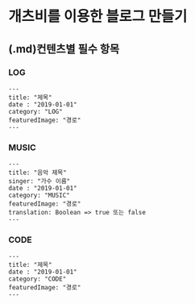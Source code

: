 # 개츠비를 이용한 블로그 만들기

## (.md)컨텐츠별 필수 항목

### LOG

```text
---
title: "제목"
date : "2019-01-01"
category: "LOG"
featuredImage: "경로"
---
```

### MUSIC

```text
---
title: "음악 제목"
singer: "가수 이름"
date : "2019-01-01"
category: "MUSIC"
featuredImage: "경로"
translation: Boolean => true 또는 false
---
```

### CODE

```text
---
title: "제목"
date : "2019-01-01"
category: "CODE"
featuredImage: "경로"
---
```